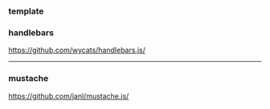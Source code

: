 ### template

### handlebars
https://github.com/wycats/handlebars.js/

---

### mustache
https://github.com/janl/mustache.js/









